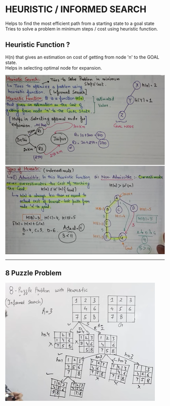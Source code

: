 # HEURISTIC / INFORMED SEARCH
Helps to find the most efficient path from a starting state to a goal state  
Tries to solve a problem in minimum steps / cost using heuristic function.    

## Heuristic Function ?
H(n) that gives an estimation on cost of getting from node 'n' to the GOAL state.  
Helps in selecting optimal node for expansion.

![alt text](Images/HS.png)
![alt text](Images/ANA.png)

---

## 8 Puzzle Problem
![alt text](Images/8puzz.png)